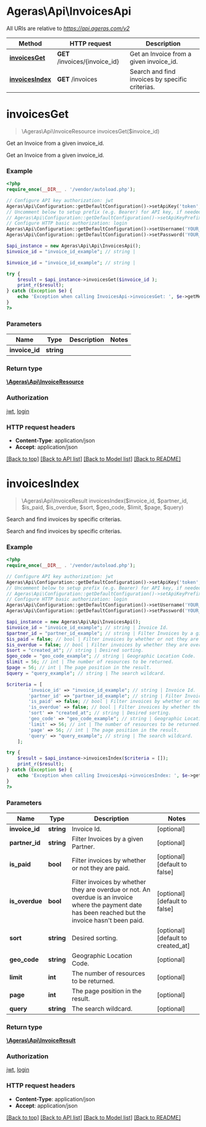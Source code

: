 # Ageras\Api\InvoicesApi

All URIs are relative to *https://api.ageras.com/v2*

Method | HTTP request | Description
------------- | ------------- | -------------
[**invoicesGet**](InvoicesApi.md#invoicesGet) | **GET** /invoices/{invoice_id} | Get an Invoice from a given invoice_id.
[**invoicesIndex**](InvoicesApi.md#invoicesIndex) | **GET** /invoices | Search and find invoices by specific criterias.


# **invoicesGet**
> \Ageras\Api\InvoiceResource invoicesGet($invoice_id)

Get an Invoice from a given invoice_id.

Get an Invoice from a given invoice_id.

### Example
```php
<?php
require_once(__DIR__ . '/vendor/autoload.php');

// Configure API key authorization: jwt
Ageras\Api\Configuration::getDefaultConfiguration()->setApiKey('token', 'YOUR_API_KEY');
// Uncomment below to setup prefix (e.g. Bearer) for API key, if needed
// Ageras\Api\Configuration::getDefaultConfiguration()->setApiKeyPrefix('token', 'Bearer');
// Configure HTTP basic authorization: login
Ageras\Api\Configuration::getDefaultConfiguration()->setUsername('YOUR_USERNAME');
Ageras\Api\Configuration::getDefaultConfiguration()->setPassword('YOUR_PASSWORD');

$api_instance = new Ageras\Api\Api\InvoicesApi();
$invoice_id = "invoice_id_example"; // string | 

$invoice_id = "invoice_id_example"; // string | 

try {
    $result = $api_instance->invoicesGet($invoice_id );
    print_r($result);
} catch (Exception $e) {
    echo 'Exception when calling InvoicesApi->invoicesGet: ', $e->getMessage(), PHP_EOL;
}
?>
```

### Parameters

Name | Type | Description  | Notes
------------- | ------------- | ------------- | -------------
 **invoice_id** | **string**|  |

### Return type

[**\Ageras\Api\InvoiceResource**](../Model/InvoiceResource.md)

### Authorization

[jwt](../../README.md#jwt), [login](../../README.md#login)

### HTTP request headers

 - **Content-Type**: application/json
 - **Accept**: application/json

[[Back to top]](#) [[Back to API list]](../../README.md#documentation-for-api-endpoints) [[Back to Model list]](../../README.md#documentation-for-models) [[Back to README]](../../README.md)

# **invoicesIndex**
> \Ageras\Api\InvoiceResult invoicesIndex($invoice_id, $partner_id, $is_paid, $is_overdue, $sort, $geo_code, $limit, $page, $query)

Search and find invoices by specific criterias.

Search and find invoices by specific criterias.

### Example
```php
<?php
require_once(__DIR__ . '/vendor/autoload.php');

// Configure API key authorization: jwt
Ageras\Api\Configuration::getDefaultConfiguration()->setApiKey('token', 'YOUR_API_KEY');
// Uncomment below to setup prefix (e.g. Bearer) for API key, if needed
// Ageras\Api\Configuration::getDefaultConfiguration()->setApiKeyPrefix('token', 'Bearer');
// Configure HTTP basic authorization: login
Ageras\Api\Configuration::getDefaultConfiguration()->setUsername('YOUR_USERNAME');
Ageras\Api\Configuration::getDefaultConfiguration()->setPassword('YOUR_PASSWORD');

$api_instance = new Ageras\Api\Api\InvoicesApi();
$invoice_id = "invoice_id_example"; // string | Invoice Id.
$partner_id = "partner_id_example"; // string | Filter Invoices by a given Partner.
$is_paid = false; // bool | Filter invoices by whether or not they are paid.
$is_overdue = false; // bool | Filter invoices by whether they are overdue or not. An overdue is an invoice where the payment date has been reached but the invoice hasn't been paid.
$sort = "created_at"; // string | Desired sorting.
$geo_code = "geo_code_example"; // string | Geographic Location Code.
$limit = 56; // int | The number of resources to be returned.
$page = 56; // int | The page position in the result.
$query = "query_example"; // string | The search wildcard.

$criteria = [
        'invoice_id' => "invoice_id_example"; // string | Invoice Id.
        'partner_id' => "partner_id_example"; // string | Filter Invoices by a given Partner.
        'is_paid' => false; // bool | Filter invoices by whether or not they are paid.
        'is_overdue' => false; // bool | Filter invoices by whether they are overdue or not. An overdue is an invoice where the payment date has been reached but the invoice hasn't been paid.
        'sort' => "created_at"; // string | Desired sorting.
        'geo_code' => "geo_code_example"; // string | Geographic Location Code.
        'limit' => 56; // int | The number of resources to be returned.
        'page' => 56; // int | The page position in the result.
        'query' => "query_example"; // string | The search wildcard.
    ];

try {
    $result = $api_instance->invoicesIndex($criteria = []);
    print_r($result);
} catch (Exception $e) {
    echo 'Exception when calling InvoicesApi->invoicesIndex: ', $e->getMessage(), PHP_EOL;
}
?>
```

### Parameters

Name | Type | Description  | Notes
------------- | ------------- | ------------- | -------------
 **invoice_id** | **string**| Invoice Id. | [optional]
 **partner_id** | **string**| Filter Invoices by a given Partner. | [optional]
 **is_paid** | **bool**| Filter invoices by whether or not they are paid. | [optional] [default to false]
 **is_overdue** | **bool**| Filter invoices by whether they are overdue or not. An overdue is an invoice where the payment date has been reached but the invoice hasn&#39;t been paid. | [optional] [default to false]
 **sort** | **string**| Desired sorting. | [optional] [default to created_at]
 **geo_code** | **string**| Geographic Location Code. | [optional]
 **limit** | **int**| The number of resources to be returned. | [optional]
 **page** | **int**| The page position in the result. | [optional]
 **query** | **string**| The search wildcard. | [optional]

### Return type

[**\Ageras\Api\InvoiceResult**](../Model/InvoiceResult.md)

### Authorization

[jwt](../../README.md#jwt), [login](../../README.md#login)

### HTTP request headers

 - **Content-Type**: application/json
 - **Accept**: application/json

[[Back to top]](#) [[Back to API list]](../../README.md#documentation-for-api-endpoints) [[Back to Model list]](../../README.md#documentation-for-models) [[Back to README]](../../README.md)

